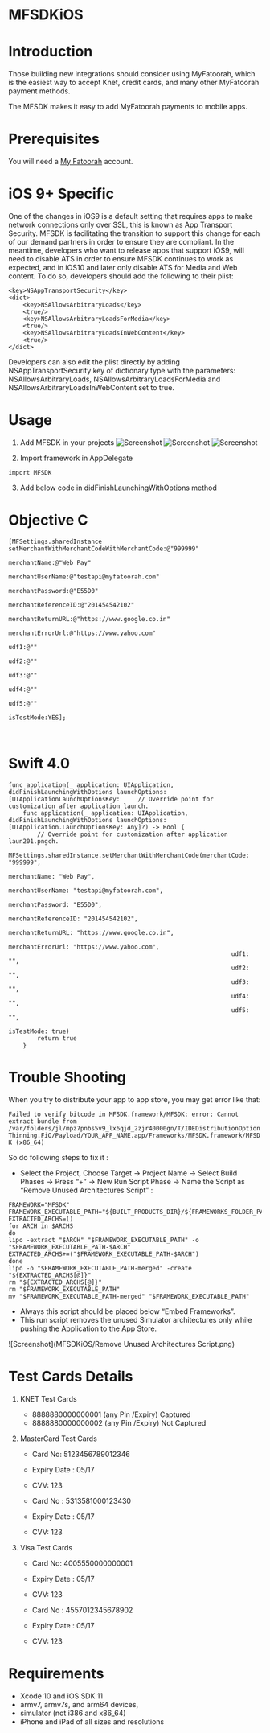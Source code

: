 # MFSDKiOS

# Introduction
Those building new integrations should consider using  MyFatoorah, which is the easiest way to accept Knet, credit cards, and many other MyFatoorah payment methods.

The MFSDK makes it easy to add MyFatoorah payments to mobile apps.

# Prerequisites
You will need a [My Fatoorah](https://myfatoorah.com) account.

# iOS 9+ Specific
One of the changes in iOS9 is a default setting that requires apps to make network connections only over SSL, this is known as App Transport Security. MFSDK is facilitating the transition to support this change for each of our demand partners in order to ensure they are compliant. In the meantime, developers who want to release apps that support iOS9, will need to disable ATS in order to ensure MFSDK continues to work as expected, and in iOS10 and later only disable ATS for Media and Web content. To do so, developers should add the following to their plist:

```
<key>NSAppTransportSecurity</key>
<dict>
    <key>NSAllowsArbitraryLoads</key>
    <true/>
    <key>NSAllowsArbitraryLoadsForMedia</key>
    <true/>
    <key>NSAllowsArbitraryLoadsInWebContent</key>
    <true/>
</dict>
```
Developers can also edit the plist directly by adding NSAppTransportSecurity key of dictionary type with the parameters: NSAllowsArbitraryLoads, NSAllowsArbitraryLoadsForMedia and NSAllowsArbitraryLoadsInWebContent set to true.

# Usage
1. Add MFSDK in your projects
    ![Screenshot](https://github.com/MyFatoorahHub/MFSDK/blob/master/Setp%201.png)
    ![Screenshot](https://github.com/MyFatoorahHub/MFSDK/blob/master/Setp%202.png)
    ![Screenshot](https://github.com/MyFatoorahHub/MFSDK/blob/master/Setp%203.png)

2. Import framework in AppDelegate
```
import MFSDK
```

3. Add below code in didFinishLaunchingWithOptions method

# Objective C 
```
[MFSettings.sharedInstance setMerchantWithMerchantCodeWithMerchantCode:@"999999"
                                                              merchantName:@"Web Pay"
                                                          merchantUserName:@"testapi@myfatoorah.com"
                                                          merchantPassword:@"E55D0"
                                                       merchantReferenceID:@"201454542102"
                                                         merchantReturnURL:@"https://www.google.co.in"
                                                          merchantErrorUrl:@"https://www.yahoo.com"
                                                                      udf1:@""
                                                                      udf2:@""
                                                                      udf3:@""
                                                                      udf4:@""
                                                                      udf5:@""
                                                                isTestMode:YES];



```

# Swift 4.0
```
func application(_ application: UIApplication, didFinishLaunchingWithOptions launchOptions: [UIApplicationLaunchOptionsKey:     // Override point for customization after application launch.
    func application(_ application: UIApplication, didFinishLaunchingWithOptions launchOptions: [UIApplication.LaunchOptionsKey: Any]?) -> Bool {
        // Override point for customization after application laun201.pngch.
        MFSettings.sharedInstance.setMerchantWithMerchantCode(merchantCode: "999999",
                                                              merchantName: "Web Pay",
                                                              merchantUserName: "testapi@myfatoorah.com",
                                                              merchantPassword: "E55D0",
                                                              merchantReferenceID: "201454542102",
                                                              merchantReturnURL: "https://www.google.co.in",
                                                              merchantErrorUrl: "https://www.yahoo.com",
                                                              udf1: "",
                                                              udf2: "",
                                                              udf3: "",
                                                              udf4: "",
                                                              udf5: "",
                                                              isTestMode: true)
        return true
    }
```
# Trouble Shooting
When you try to distribute your app to app store, you may get error like that:

``
Failed to verify bitcode in MFSDK.framework/MFSDK: error: Cannot extract bundle from /var/folders/jl/mpz7pnbs5v9_lx6qjd_2zjr40000gn/T/IDEDistributionOptionThinning.FiO/Payload/YOUR_APP_NAME.app/Frameworks/MFSDK.framework/MFSDK (x86_64)
``

So do following steps to fix it :
 
- Select the Project, Choose Target → Project Name → Select Build Phases → Press “+” → New Run Script Phase → Name the Script as “Remove Unused Architectures Script” : 

```
FRAMEWORK="MFSDK"
FRAMEWORK_EXECUTABLE_PATH="${BUILT_PRODUCTS_DIR}/${FRAMEWORKS_FOLDER_PATH}/$FRAMEWORK.framework/$FRAMEWORK"
EXTRACTED_ARCHS=()
for ARCH in $ARCHS
do
lipo -extract "$ARCH" "$FRAMEWORK_EXECUTABLE_PATH" -o "$FRAMEWORK_EXECUTABLE_PATH-$ARCH"
EXTRACTED_ARCHS+=("$FRAMEWORK_EXECUTABLE_PATH-$ARCH")
done
lipo -o "$FRAMEWORK_EXECUTABLE_PATH-merged" -create "${EXTRACTED_ARCHS[@]}"
rm "${EXTRACTED_ARCHS[@]}"
rm "$FRAMEWORK_EXECUTABLE_PATH"
mv "$FRAMEWORK_EXECUTABLE_PATH-merged" "$FRAMEWORK_EXECUTABLE_PATH"
```

   - Always this script should be placed below “Embed Frameworks”.
   - This run script removes the unused Simulator architectures only while pushing the Application to the App Store.
    
   ![Screenshot](MFSDKiOS/Remove Unused Architectures Script.png)



# Test Cards Details
1. KNET Test Cards
    - 8888880000000001 (any Pin /Expiry) Captured
    - 8888880000000002 (any Pin /Expiry) Not Captured

2. MasterCard Test Cards
    - Card No: 5123456789012346 
    - Expiry Date : 05/17
    - CVV: 123

    - Card No : 5313581000123430
    - Expiry Date : 05/17
    - CVV: 123

3. Visa Test Cards
    - Card No: 4005550000000001 
    - Expiry Date : 05/17
    - CVV: 123

    - Card No : 4557012345678902
    - Expiry Date : 05/17
    - CVV: 123


# Requirements

- Xcode 10 and iOS SDK 11
- armv7, armv7s, and arm64 devices,
- simulator (not i386 and x86_64)
- iPhone and iPad of all sizes and resolutions
 
